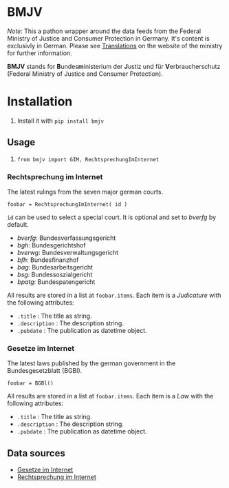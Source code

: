# BMJV

*Note:* This a pathon wrapper around the data feeds from the Federal Ministry of Justice and Consumer Protection in Germany. It's content is exclusivly in German. Please see [Translations](https://www.gesetze-im-internet.de/Teilliste_translations.html) on the website of the ministry for further information.

**BMJV** stands for **B**undes**m**inisterium der **J**ustiz und für **V**erbraucherschutz (Federal Ministry of Justice and Consumer Protection).

# Installation

1. Install it with ```pip install bmjv```

## Usage

1. ```from bmjv import GIM, RechtsprechungImInternet```

### Rechtsprechung im Internet

The latest rulings from the seven major german courts.

```foobar = RechtsprechungImInternet( id )```

```id``` can be used to select a special court. It is optional and set to *bverfg* by default.

* *bverfg*: Bundesverfassungsgericht
* *bgh*: Bundesgerichtshof
* *bverwg*: Bundesverwaltungsgericht
* *bfh*: Bundesfinanzhof
* *bag*: Bundesarbeitsgericht
* *bsg*: Bundessoszialgericht
* *bpatg*: Bundespatengericht

All results are stored in a list at ```foobar.items```. Each item is a *Judicature* with the following attributes:
* ```.title``` : The title as string.
* ```.description``` : The description string.
* ```.pubdate``` : The publication as datetime object.

### Gesetze im Internet

The latest laws published by the german government in the Bundesgesetzblatt (BGBl).

```foobar = BGBl()```

All results are stored in a list at ```foobar.items```. Each item is a *Law* with the following attributes:
* ```.title``` : The title as string.
* ```.description``` : The description string.
* ```.pubdate``` : The publication as datetime object.

## Data sources

* [Gesetze im Internet](https://www.gesetze-im-internet.de/)
* [Rechtsprechung im Internet](https://www.rechtsprechung-im-internet.de/)
